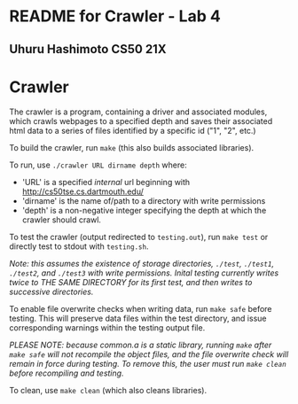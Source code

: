 # README for Crawler - Lab 4
## Uhuru Hashimoto CS50 21X

# Crawler
The crawler is a program, containing a driver and associated modules, which crawls webpages to a specified depth and saves their associated html data to a series of files identified by a specific id ("1", "2", etc.)

To build the crawler, run `make` (this also builds associated libraries).

To run, use `./crawler URL dirname depth` where:
-   'URL' is a specified *internal* url beginning with http://cs50tse.cs.dartmouth.edu/
-   'dirname' is the name of/path to a directory with write permissions
-   'depth' is a non-negative integer specifying the depth at which the crawler
    should crawl.

To test the crawler (output redirected to `testing.out`), run `make test` or directly test to stdout with `testing.sh`. 

*Note: this assumes the existence of storage directories, `./test`, `./test1`, `./test2`, and `./test3` with write permissions. Inital testing currently writes twice to THE SAME DIRECTORY for its first test, and then writes to successive directories.*

To enable file overwrite checks when writing data, run `make safe` before testing. This will preserve data files within the test directory, and issue corresponding warnings within the testing output file. 

*PLEASE NOTE: because common.a is a static library, running `make` after `make safe` will not recompile the*
*object files, and the file overwrite check will remain in force during testing. To remove this, the user* *must run `make clean` before recompiling and testing.*

To clean, use `make clean` (which also cleans libraries). 